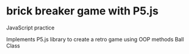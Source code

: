# brick breaker game with P5.js
JavaScript practice

Implements P5.js library to create a retro game using OOP methods
Ball Class
